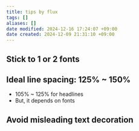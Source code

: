 ```yaml
---
title: tips by flux
tags: []
aliases: []
date modified: 2024-12-16 17:24:07 +09:00
date created: 2024-12-09 21:31:10 +09:00
---
```


## Stick to 1 or 2 fonts

## Ideal line spacing: 125% ~ 150%
- 105% ~ 125% for headlines
- But, it depends on fonts
## Avoid misleading text decoration
